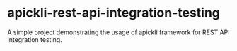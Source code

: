 # apickli-rest-api-integration-testing
A simple project demonstrating the usage of apickli framework for REST API integration testing.
